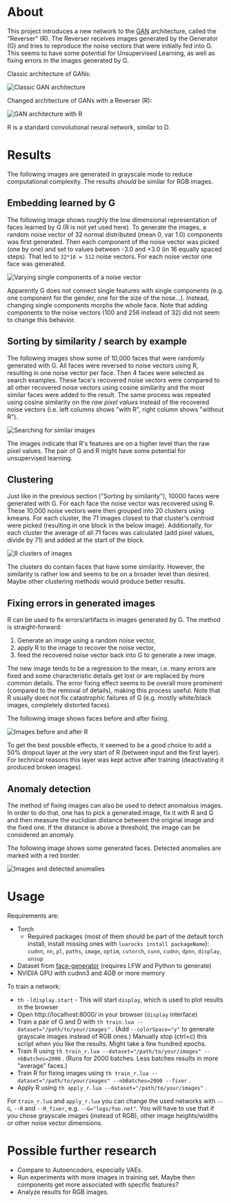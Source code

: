 # About

This project introduces a new network to the [GAN](http://papers.nips.cc/paper/5423-generative-adversarial-nets) architecture, called the "Reverser" (R).
The Reverser receives images generated by the Generator (G) and tries to reproduce the noise vectors that were initially fed into G.
This seems to have some potential for Unsupervised Learning, as well as fixing errors in the images generated by G.

Classic architecture of GANs:

![Classic GAN architecture](images/gan_classic.png?raw=true "Classic GAN architecture")

Changed architecture of GANs with a Reverser (R):

![GAN architecture with R](images/gan_with_r.png?raw=true "GAN architecture with R")

R is a standard convolutional neural network, similar to D.

# Results

The following images are generated in grayscale mode to reduce computational complexity.
The results *should* be similar for RGB images.

## Embedding learned by G

The following image shows roughly the low dimensional representation of faces learned by G (R is not yet used here).
To generate the images, a random noise vector of 32 normal distributed (mean 0, var 1.0) components was first generated.
Then each component of the noise vector was picked (one by one) and set to values between -3.0 and +3.0 (in 16 equally spaced steps).
That led to `32*16 = 512` noise vectors. For each noise vector one face was generated.

![Varying single components of a noise vector](images/variations.jpg?raw=true "Varying single components of a noise vector")

Apparently G does not connect single features with single components (e.g. one component for the gender, one for the size of the nose...).
Instead, changing single components morphs the whole face.
Note that adding components to the noise vectors (100 and 256 instead of 32) did not seem to change this behavior.

## Sorting by similarity / search by example

The following images show some of 10,000 faces that were randomly generated with G.
All faces were reversed to noise vectors using R, resulting in one noise vector per face.
Then 4 faces were selected as search examples.
These face's recovered noise vectors were compared to all other recovered noise vectors using cosine similarity and the most similar faces were added to the result.
The same process was repeated using cosine similarity on the *raw pixel values* instead of the recovered noise vectors (i.e. left columns shows "with R", right column shows "without R").

![Searching for similar images](images/similar.jpg?raw=true "Searching for similar images")

The images indicate that R's features are on a higher level than the raw pixel values.
The pair of G and R might have some potential for unsupervised learning.

## Clustering

Just like in the previous section ("Sorting by similarity"), 10000 faces were generated with G.
For each face the noise vector was recovered using R.
These 10,000 noise vectors were then grouped into 20 clusters using kmeans.
For each cluster, the 71 images closest to that cluster's centroid were picked (resulting in one block in the below image).
Additionally, for each cluster the average of all 71 faces was calculated (add pixel values, divide by 71) and added at the start of the block.

![8 clusters of images](images/clusters.jpg?raw=true "8 clusters of images")

The clusters do contain faces that have some similarity.
However, the similarity is rather low and seems to be on a broader level than desired.
Maybe other clustering methods would produce better results.

## Fixing errors in generated images

R can be used to fix errors/artifacts in images generated by G.
The method is straight-forward:
1. Generate an image using a random noise vector,
2. apply R to the image to recover the noise vector,
3. feed the recovered noise vector back into G to generate a new image.

The new image tends to be a regression to the mean, i.e. many errors are fixed and some characteristic details get lost or are replaced by more common details.
The error fixing effect seems to be overall more prominent (compared to the removal of details), making this process useful.
Note that R usually does not fix catastrophic failures of G (e.g. mostly white/black images, completely distorted faces).

The following image shows faces before and after fixing.

![Images before and after R](images/fixing_images.gif?raw=true "Images before and after R")

To get the best possible effects, it seemed to be a good choice to add a 50% dropout layer at the very start of R (between input and the first layer).
For technical reasons this layer was kept active after training (deactivating it produced broken images).

## Anomaly detection

The method of fixing images can also be used to detect anomalous images.
In order to do that, one has to pick a generated image, fix it with R and G and then measure the euclidian distance between the original image and the fixed one.
If the distance is above a threshold, the image can be considered an anomaly.

The following image shows some generated faces. Detected anomalies are marked with a red border.

![Images and detected anomalies](images/anomalies.jpg?raw=true "Images and detected anomalies")

# Usage

Requirements are:
* Torch
  * Required packages (most of them should be part of the default torch install, install missing ones with `luarocks install packageName`): `cudnn`, `nn`, `pl`, `paths`, `image`, `optim`, `cutorch`, `cunn`, `cudnn`, `dpnn`, `display`, `unsup`
* Dataset from [face-generator](https://github.com/aleju/face-generator) (requires LFW and Python to generate)
* NVIDIA GPU with cudnn3 and 4GB or more memory

To train a network:
* `th -ldisplay.start` - This will start `display`, which is used to plot results in the browser
* Open http://localhost:8000/ in your browser (`display` interface)
* Train a pair of G and D with `th train.lua --dataset="/path/to/your/images"` . (Add `--colorSpace="y"` to generate grayscale images instead of RGB ones.) Manually stop (ctrl+c) this script when you like the results. Might take a few hundred epochs.
* Train R using `th train_r.lua --dataset="/path/to/your/images" --nbBatches=2000` . (Runs for 2000 batches. Less batches results in more "average" faces.)
* Train R for fixing images using `th train_r.lua --dataset="/path/to/your/images" --nbBatches=2000 --fixer` .
* Apply R using `th apply_r.lua --dataset="/path/to/your/images"` .

For `train_r.lua` and `apply_r.lua` you can change the used networks with `--G`, `--R` and `--R_fixer`, e.g. `--G="logs/foo.net"`. You will have to use that if you chose grayscale images (instead of RGB), other image heights/widths or other noise vector dimensions.

# Possible further research

* Compare to Autoencoders, especially VAEs.
* Run experiments with more images in training set. Maybe then components get more associated with specific features?
* Analyze results for RGB images.
